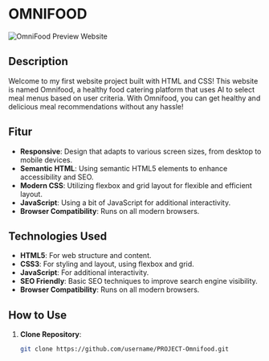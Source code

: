 # OMNIFOOD

![OmniFood Preview Website](OmniFood_Preview.png)

## Description

Welcome to my first website project built with HTML and CSS! This website is named Omnifood, a healthy food catering platform that uses AI to select meal menus based on user criteria. With Omnifood, you can get healthy and delicious meal recommendations without any hassle!

## Fitur

- **Responsive**: Design that adapts to various screen sizes, from desktop to mobile devices.
- **Semantic HTML**: Using semantic HTML5 elements to enhance accessibility and SEO.
- **Modern CSS**: Utilizing flexbox and grid layout for flexible and efficient layout.
- **JavaScript**: Using a bit of JavaScript for additional interactivity.
- **Browser Compatibility**: Runs on all modern browsers.

## Technologies Used

- **HTML5**: For web structure and content.
- **CSS3**: For styling and layout, using flexbox and grid.
- **JavaScript**: For additional interactivity.
- **SEO Friendly**: Basic SEO techniques to improve search engine visibility.
- **Browser Compatibility**: Runs on all modern browsers.

## How to Use

1. **Clone Repository**:
   ```sh
   git clone https://github.com/username/PROJECT-Omnifood.git
   ```
